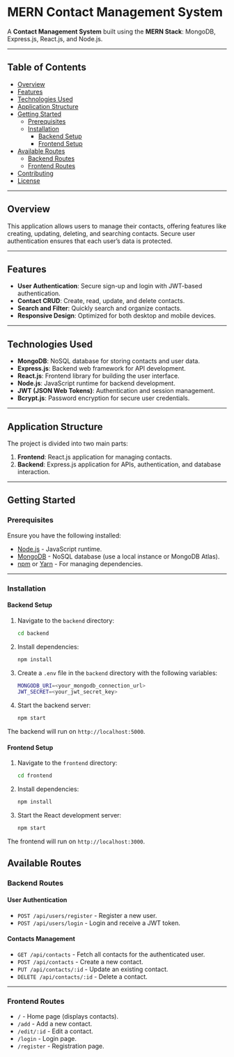 # MERN Contact Management System

A **Contact Management System** built using the **MERN Stack**: MongoDB, Express.js, React.js, and Node.js.

---

## Table of Contents
- [Overview](#overview)
- [Features](#features)
- [Technologies Used](#technologies-used)
- [Application Structure](#application-structure)
- [Getting Started](#getting-started)
  - [Prerequisites](#prerequisites)
  - [Installation](#installation)
    - [Backend Setup](#backend-setup)
    - [Frontend Setup](#frontend-setup)
- [Available Routes](#available-routes)
  - [Backend Routes](#backend-routes)
  - [Frontend Routes](#frontend-routes)
- [Contributing](#contributing)
- [License](#license)

---

## Overview
This application allows users to manage their contacts, offering features like creating, updating, deleting, and searching contacts. Secure user authentication ensures that each user’s data is protected.

---

## Features
- **User Authentication**: Secure sign-up and login with JWT-based authentication.
- **Contact CRUD**: Create, read, update, and delete contacts.
- **Search and Filter**: Quickly search and organize contacts.
- **Responsive Design**: Optimized for both desktop and mobile devices.

---

## Technologies Used
- **MongoDB**: NoSQL database for storing contacts and user data.
- **Express.js**: Backend web framework for API development.
- **React.js**: Frontend library for building the user interface.
- **Node.js**: JavaScript runtime for backend development.
- **JWT (JSON Web Tokens)**: Authentication and session management.
- **Bcrypt.js**: Password encryption for secure user credentials.

---

## Application Structure
The project is divided into two main parts:
1. **Frontend**: React.js application for managing contacts.
2. **Backend**: Express.js application for APIs, authentication, and database interaction.

---

## Getting Started

### Prerequisites
Ensure you have the following installed:
- [Node.js](https://nodejs.org/) - JavaScript runtime.
- [MongoDB](https://www.mongodb.com/) - NoSQL database (use a local instance or MongoDB Atlas).
- [npm](https://www.npmjs.com/) or [Yarn](https://yarnpkg.com/) - For managing dependencies.

---

### Installation

#### Backend Setup
1. Navigate to the `backend` directory:
   ```bash
   cd backend

2. Install dependencies:
   ```bash
   npm install

3. Create a `.env` file in the `backend` directory with the following variables:
   ```bash
   MONGODB_URI=<your_mongodb_connection_url>
   JWT_SECRET=<your_jwt_secret_key>

4. Start the backend server:
   ```bash
   npm start
   
The backend will run on `http://localhost:5000`.

#### Frontend Setup
1. Navigate to the `frontend` directory:
   ```bash
   cd frontend

2. Install dependencies:
   ```bash
   npm install

3. Start the React development server:
   ```bash
   npm start
   
The frontend will run on `http://localhost:3000`.

## Available Routes

### Backend Routes

#### User Authentication
- `POST /api/users/register` - Register a new user.
- `POST /api/users/login` - Login and receive a JWT token.

#### Contacts Management
- `GET /api/contacts` - Fetch all contacts for the authenticated user.
- `POST /api/contacts` - Create a new contact.
- `PUT /api/contacts/:id` - Update an existing contact.
- `DELETE /api/contacts/:id` - Delete a contact.

---

### Frontend Routes
- `/` - Home page (displays contacts).
- `/add` - Add a new contact.
- `/edit/:id` - Edit a contact.
- `/login` - Login page.
- `/register` - Registration page.
